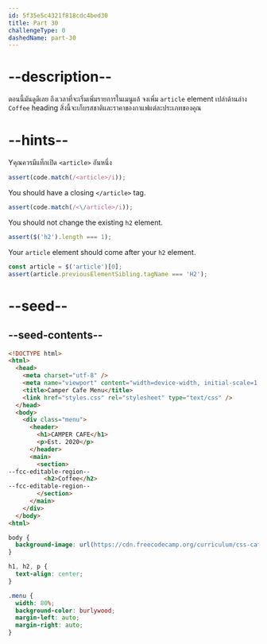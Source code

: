 ```yaml
---
id: 5f35e5c4321f818cdc4bed30
title: Part 30
challengeType: 0
dashedName: part-30
---
```


# --description--

ตอนนี้มันดูดีเลย ถึงเวลาที่จะเริ่มเพิ่มรายการในเมนูแล้
จงเพิ่ม `article` element เปล่าด้านล่าง `Coffee` heading
สิ่งนี้จะเก็บรสชาติและราคาของกาแฟแต่ละประเภทของคุณ

# --hints--

Yคุณควรมีแท็กเปิด `<article>` อันหนึ่ง

```js
assert(code.match(/<article>/i));
```

You should have a closing `</article>` tag.

```js
assert(code.match(/<\/article>/i));
```

You should not change the existing `h2` element.

```js
assert($('h2').length === 1);
```

Your `article` element should come after your `h2` element.

```js
const article = $('article')[0];
assert(article.previousElementSibling.tagName === 'H2');
```

# --seed--

## --seed-contents--

```html
<!DOCTYPE html>
<html>
  <head>
    <meta charset="utf-8" />
    <meta name="viewport" content="width=device-width, initial-scale=1.0" />
    <title>Camper Cafe Menu</title>
    <link href="styles.css" rel="stylesheet" type="text/css" />
  </head>
  <body>
    <div class="menu">
      <header>
        <h1>CAMPER CAFE</h1>
        <p>Est. 2020</p>
      </header>
      <main>
        <section>
--fcc-editable-region--
          <h2>Coffee</h2>
--fcc-editable-region--
        </section>
      </main>
    </div>
  </body>
<html>
```

```css
body {
  background-image: url(https://cdn.freecodecamp.org/curriculum/css-cafe/beans.jpg);
}

h1, h2, p {
  text-align: center;
}

.menu {
  width: 80%;
  background-color: burlywood;
  margin-left: auto;
  margin-right: auto;
}
```

